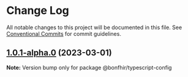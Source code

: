 # Change Log

All notable changes to this project will be documented in this file.
See [Conventional Commits](https://conventionalcommits.org) for commit guidelines.

## [1.0.1-alpha.0](https://github.com/bonfhir/bonfhir/compare/@bonfhir/typescript-config@1.0.0...@bonfhir/typescript-config@1.0.1-alpha.0) (2023-03-01)

**Note:** Version bump only for package @bonfhir/typescript-config

